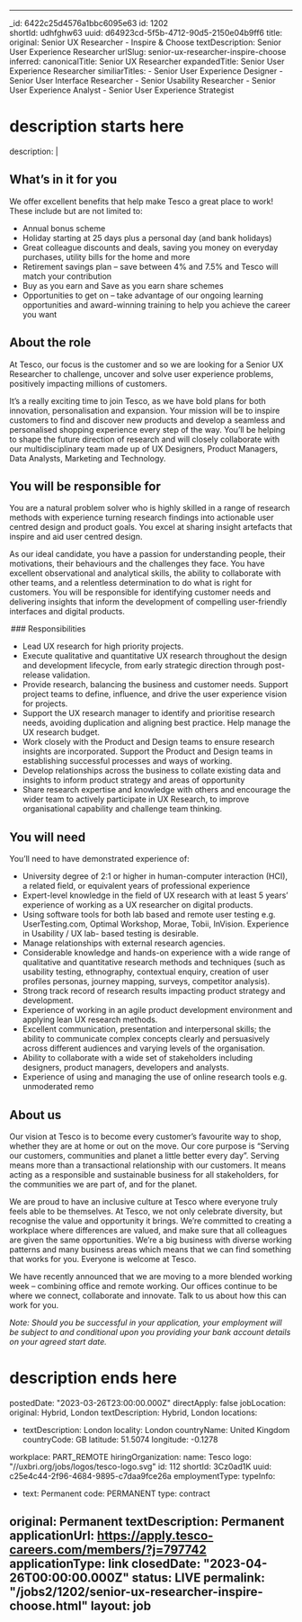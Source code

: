 
---
_id: 6422c25d4576a1bbc6095e63 
id: 1202  
shortId: udhfghw63
uuid: d64923cd-5f5b-4712-90d5-2150e04b9ff6
title:
  original: Senior UX Researcher - Inspire & Choose
  textDescription: Senior User Experience Researcher
  urlSlug: senior-ux-researcher-inspire-choose
  inferred:
    canonicalTitle: Senior UX Researcher
    expandedTitle: Senior User Experience Researcher
    similiarTitles: 
      - Senior User Experience Designer
      - Senior User Interface Researcher
      - Senior Usability Researcher
      - Senior User Experience Analyst
      - Senior User Experience Strategist
# description starts here
description: | 
  <h2 id="whats-in-it-for-you">What’s in it for you</h2>
<p>We offer excellent benefits that help make Tesco a great place to work!  These include but are not limited to:</p>
<ul>
<li>Annual bonus scheme</li>
<li>Holiday starting at 25 days plus a personal day (and bank holidays)</li>
<li>Great colleague discounts and deals, saving you money on everyday purchases, utility bills for the home and more</li>
<li>Retirement savings plan – save between 4% and 7.5% and Tesco will match your contribution</li>
<li>Buy as you earn and Save as you earn share schemes</li>
<li>Opportunities to get on – take advantage of our ongoing learning opportunities and award-winning training to help you achieve the career you want</li>
</ul>
<h2 id="about-the-role">About the role</h2>
<p>At Tesco, our focus is the customer and so we are looking for a Senior UX Researcher to challenge, uncover and solve user experience problems, positively impacting millions of customers.  </p>
<p>It’s a really exciting time to join Tesco, as we have bold plans for both innovation, personalisation and expansion. Your mission will be to inspire customers to find and discover new products and develop a seamless and personalised shopping experience every step of the way. You’ll be helping to shape the future direction of research and will closely collaborate with our multidisciplinary team made up of UX Designers, Product Managers, Data Analysts, Marketing and Technology. </p>
<h2 id="you-will-be-responsible-for">You will be responsible for</h2>
<p>You are a natural problem solver who is highly skilled in a range of research methods with experience turning research findings into actionable user centred design and product goals. You excel at sharing insight artefacts that inspire and aid user centred design. </p>
<p>As our ideal candidate, you have a passion for understanding people, their motivations, their behaviours and the challenges they face. You have excellent observational and analytical skills, the ability to collaborate with other teams, and a relentless determination to do what is right for customers. You will be responsible for identifying customer needs and delivering insights that inform the development of compelling user-friendly interfaces and digital products.  </p>
<p> ### Responsibilities  </p>
<ul>
<li>Lead UX research for high priority projects. </li>
<li>Execute qualitative and quantitative UX research throughout the design and development lifecycle, from early strategic direction through post-release validation. </li>
<li>Provide research, balancing the business and customer needs. Support project teams to define, influence, and drive the user experience vision for projects. </li>
<li>Support the UX research manager to identify and prioritise research needs, avoiding duplication and aligning best practice. Help manage the UX research budget. </li>
<li>Work closely with the Product and Design teams to ensure research insights are incorporated. Support the Product and Design teams in establishing successful processes and ways of working.  </li>
<li>Develop relationships across the business to collate existing data and insights to inform product strategy and areas of opportunity </li>
<li>Share research expertise and knowledge with others and encourage the wider team to actively participate in UX Research, to improve organisational capability and challenge team thinking.</li>
</ul>
<h2 id="you-will-need">You will need</h2>
<p>You’ll need to have demonstrated experience of: </p>
<ul>
<li>University degree of 2:1 or higher in human-computer interaction (HCI), a related field, or equivalent years of professional experience </li>
<li>Expert-level knowledge in the field of UX research with at least 5 years’ experience of working as a UX researcher on digital products.  </li>
<li>Using software tools for both lab based and remote user testing e.g. UserTesting.com, Optimal Workshop, Morae, Tobii, InVision. Experience in Usability / UX lab- based testing is desirable.  </li>
<li>Manage relationships with external research agencies.  </li>
<li>Considerable knowledge and hands-on experience with a wide range of qualitative and quantitative research methods and techniques (such as usability testing, ethnography, contextual enquiry, creation of user profiles personas, journey mapping, surveys, competitor analysis). </li>
<li>Strong track record of research results impacting product strategy and development. </li>
<li>Experience of working in an agile product development environment and applying lean UX research methods. </li>
<li>Excellent communication, presentation and interpersonal skills; the ability to communicate complex concepts clearly and persuasively across different audiences and varying levels of the organisation. </li>
<li>Ability to collaborate with a wide set of stakeholders including designers, product managers, developers and analysts. </li>
<li>Experience of using and managing the use of online research tools e.g. unmoderated remo</li>
</ul>
<h2 id="about-us">About us</h2>
<p>Our vision at Tesco is to become every customer’s favourite way to shop, whether they are at home or out on the move.  Our core purpose is “Serving our customers, communities and planet a little better every day”.  Serving means more than a transactional relationship with our customers.  It means acting as a responsible and sustainable business for all stakeholders, for the communities we are part of, and for the planet.</p>
<p>We are proud to have an inclusive culture at Tesco where everyone truly feels able to be themselves.  At Tesco, we not only celebrate diversity, but recognise the value and opportunity it brings.  We’re committed to creating a workplace where differences are valued, and make sure that all colleagues are given the same opportunities.  We’re a big business with diverse working patterns and many business areas which means that we can find something that works for you.  Everyone is welcome at Tesco.</p>
<p>We have recently announced that we are moving to a more blended working week – combining office and remote working.  Our offices continue to be where we connect, collaborate and innovate.  Talk to us about how this can work for you.</p>
<p><em>Note: Should you be successful in your application, your employment will be subject to and conditional upon you providing your bank account details on your agreed start date.</em></p>

# description ends here
postedDate: "2023-03-26T23:00:00.000Z"
directApply: false
jobLocation: 
  original: Hybrid, London
  textDescription: Hybrid, London
  locations:
  - textDescription: London
    locality: London
    countryName: United Kingdom
    countryCode: GB
    latitude: 51.5074
    longitude: -0.1278
  
  workplace: PART_REMOTE
hiringOrganization:
  name: Tesco
  logo: "//uxbri.org/jobs/logos/tesco-logo.svg"
  id: 112
  shortId: 3Cz0ad1K
  uuid: c25e4c44-2f96-4684-9895-c7daa9fce26a
employmentType:
  typeInfo:
  - text: Permanent
    code: PERMANENT
    type: contract
  
  original: Permanent
  textDescription: Permanent
applicationUrl: https://apply.tesco-careers.com/members/?j=797742
applicationType: link
closedDate: "2023-04-26T00:00:00.000Z"
status: LIVE
permalink: "/jobs2/1202/senior-ux-researcher-inspire-choose.html"
layout: job
---
